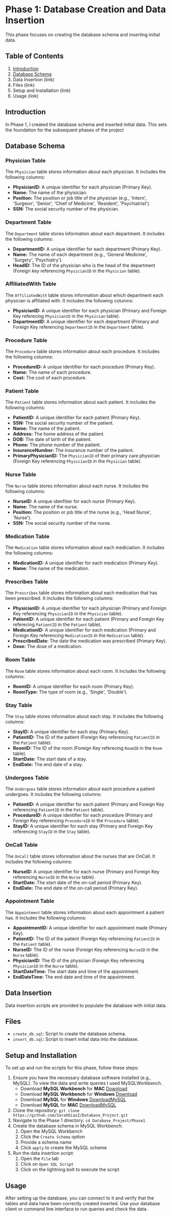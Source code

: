# Phase 1: Database Creation and Data Insertion

This phase focuses on creating the database schema and inserting initial data.

## Table of Contents
1. [Introduction](https://github.com/SarahDiazZ/Database_Project/tree/main/p1_diaz#introduction)
2. [Database Schema](https://github.com/SarahDiazZ/Database_Project/tree/main/p1_diaz#database-schema)
3. Data Insertion (link)
4. Files (link)
5. Setup and Installation (link)
6. Usage (link)

## Introduction
In Phase 1, I created the database schema and inserted initial data. This sets the foundation for the subsequent phases of the project

## Database Schema
### Physician Table
The `Physician` table stores information about each physician. It includes the following columns:
* **PhysicianID:** A unique identifier for each physician (Primary Key).
* **Name:** The name of the phyisician. 
* **Position:** The position or job title of the physician (e.g., 'Intern', 'Surgeon', 'Senior', 'Chief of Medicine', 'Resident', 'Psychiatrist').
* **SSN:** The social security number of the physician.

### Department Table
The `Department` table stores information about each department. It includes the following columns:
* **DepartmentID:** A unique identifier for each department (Primary Key).
* **Name:** The name of each department (e.g., 'General Medicine', 'Surgery', 'Psychiatry').
* **HeadID:** The ID of the physician who is the head of the department (Foreign key referencing `PhysicianID` in the `Physician` table).

### AffiliatedWith Table
The `AffiliatedWith` table stores information about which department each physician is affiliated with. It includes the following columns:
* **PhysicianID:** A unique identifier for each physician (Primary and Foreign Key referecing `PhysicianID` in the `Physician` table).
* **DepartmentID:** A unique identifier for each department (Primary and Foreign Key referencing `DepartmentID` in the `Department` table).

### Procedure Table
The `Procedure` table stores information about each procedure. It includes the following columns:
* **ProcedureID:** A unique identifier for each procedure (Primary Key).
* **Name:** The name of each procedure.
* **Cost:** The cost of each procedure. 

### Patient Table
The `Patient` table stores information about each patient. It includes the following columns:
* **PatientID:** A unique identifier for each patient (Primary Key).
* **SSN:** The social security number of the patient.
* **Name:** The name of the patient.
* **Address:** The home address of the patient.
* **DOB:** The date of birth of the patient.
* **Phone:** The phone number of the patient.
* **InsuranceNumber:** The insurance number of the patient.
* **PrimaryPhysicianID:** The `PhysicianID` of their primary care physician (Foreign Key referencing `PhysicianID` in the `Physician` table). 

### Nurse Table
The `Nurse` table stores information about each nurse. It includes the following columns:
* **NurseID:** A unique idenfitier for each nurse (Primary Key).
* **Name:** The name of the nurse.
* **Position:** The position or job title of the nurse (e.g., 'Head Nurse', 'Nurse').
* **SSN:** The social security number of the nurse.

### Medication Table
The `Medication` table stores information about each mediciation. It includes the following columns:
* **MedicationID:** A unique identifier for each medication (Primary Key).
* **Name:** The name of the medication.

### Prescribes Table
The `Prescribes` table stores information about each medication that has been prescribed. It includes the following columns:
* **PhysicianID:** A unique identifier for each physician (Primary and Foreign Key referencing `PhysicianID` in the `Physician` table).
* **PatientID:** A unique identifier for each patient (Primary and Foregin Key referecing `PatientID` in the `Patient` table).
* **MedicationID:** A unique identifier for each medication (Primary and Foreign Key referencing `MedicationID` in the `Medication` table).
* **PrescribedDate:** The date the medication was prescribed (Primary Key).
* **Dose:** The dose of a medication.

### Room Table
The `Room` table stores information about each room. It includes the following columns:
* **RoomID:** A unique identifier for each room (Primary Key).
* **RoomType:** The type of room (e.g., 'Single', 'Double').

### Stay Table
The `Stay` table stores information about each stay. It includes the following columns:
* **StayID:** A unique identifier for each stay (Primary Key).
* **PatientID:** The ID of the patient (Foreign Key referencing `PatientID` in the `Patient` table).
* **RoomID:** The ID of the room (Foreign Key referecing `RoomID` in the `Room` table).
* **StartDate:** The start date of a stay.
* **EndDate:** The end date of a stay.

### Undergoes Table
The `Undergoes` table stores information about each procedure a patient undergoes. It includes the following columns:
* **PatientID:** A unique identifier for each patient (Primary and Foreign Key referencing `PatientID` in the `Patient` table).
* **ProcedureID:** A unique identifier for each procedure (Primary and Foreign Key referencing `ProcedureID` in the `Procedure` table).
* **StayID:** A unique identifier for each stay (Primary and Foreign Key referencing `StayID` in the `Stay` table).

### OnCall Table
The `OnCall` table stores information about the nurses that are OnCall. It includes the following columns:
* **NurseID:** A unique identifier for each nurse (Primary and Foreign Key referencing `NurseID` in the `Nurse` table).
* **StartDate:** The start date of the on-call period (Primary Key).
* **EndDate:** The end date of the on-call period (Primary Key).

### Appointment Table
The `Appointment` table stores information about each appointment a patient has. It includes the following columns:
* **AppointmentID:** A unique identifier for each appointment made (Primary Key).
* **PatientID:** The ID of the patient (Foreign Key referencing `PatientID` in the `Patient` table).
* **NurseID:** The ID of the nurse (Foreign Key referencing `NurseID` in the `Nurse` table).
* **PhysicianID:** The ID of the physician (Foreign Key referencing `PhysicianID` in the `Nurse` table).
* **StartDateTime:** The start date and time of the appointment.
* **EndDateTime:** The end date and time of the appointment.

## Data Insertion
Data insertion scripts are provided to populate the database with initial data.

## Files
* `create_db.sql`: Script to create the database schema.
* `insert_db.sql`: Script to insert initial data into the database.

## Setup and Installation
To set up and run the scripts for this phase, follow these steps:

1. Ensure you have the necessary database software installed (e.g., MySQL). To view the data and write queries I used MySQLWorkbench.
    * Download **MySQL Workbench** for **MAC** [Download](https://dev.mysql.com/downloads/workbench/)
    * Download **MySQL Workbench** for **Windows** [Download](https://dev.mysql.com/downloads/workbench/)
    * Download **MySQL** for **Windows** [DownloadMySQL](https://dev.mysql.com/downloads/installer/)
    * Download **MySQL** for **MAC** [DownloadMySQL](https://dev.mysql.com/downloads/mysql/)
2. Clone the repository:
```git clone https://github.com/SarahDiazZ/Database_Project.git```
3. Navigate to the Phase 1 directory:
```cd Database_Project/Phase1```
4. Create the database schema in MySQL Workbench:
    1. Open the MySQL Workbench
    2. Click the `Create Schema` option
    3. Provide a schema name
    4. Click `apply` to create the MySQL scheme
5. Run the data insertion script:
    1. Open the `File` tab
    2. Click on `Open SQL Script`
    3. Click on the lightning bolt to execute the script

## Usage
After setting up the database, you can connect to it and verify that the tables and data have been correctly created inserted. Use your database client or command line interface to run queries and check the data.